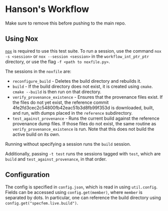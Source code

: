 # Hanson's Workflow

Make sure to remove this before pushing to the main repo.

## Using Nox

[`nox`](https://nox.thea.codes/en/stable/#) is required to use this test suite. To run a session, use the command
`nox -s <session>` or `nox --session <session>` in the `workflow_int_ptr_ptr` directory, or use the flag `-f <path to noxfile.py>`.

The sessions in the `noxfile` are:

- `reconfigure_build` - Deletes the build directory and rebuilds it.
- `build` - If the build directory does not exist, it is created using `cmake`. `cmake --build` is then run on that directory.
- `verify_provenance_existence` - Ensures that the provenance files exist. If the files do not yet exist, the reference commit 4fe2fd3cec2c54800fb42eac51b3d8fb99f353d is downloaded, built, and run, with dumps placed in the `reference` subdirectory.
- `test_against_provenance` - Runs the current build against the reference provenance dump files. If those files do not exist, the same routine as `verify_provenance_existence` is run. Note that this does not build the active build on its own.

Running without specifying a session runs the `build` session.

Additionally, passing `-t test` runs the sessions tagged with `test`, which are `build` and `test_against_provenance`, in that order.

## Configuration

The config is specified in `config.json`, which is read in using `util.config`. Fields can be accessed using `config.get(member)`,
where `member` is separated by dots. In particular, one can reference the build directory using `config.get("specfem.live.build")`.
